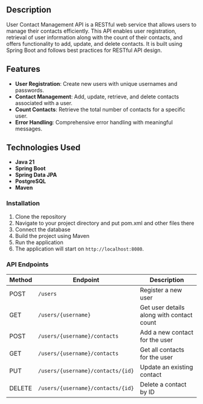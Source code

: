 ## Description

User Contact Management API is a RESTful web service that allows users to manage their contacts efficiently. This API enables user registration, retrieval of user information along with the count of their contacts, and offers functionality to add, update, and delete contacts. It is built using Spring Boot and follows best practices for RESTful API design.

## Features

- **User Registration**: Create new users with unique usernames and passwords.
- **Contact Management**: Add, update, retrieve, and delete contacts associated with a user.
- **Count Contacts**: Retrieve the total number of contacts for a specific user.
- **Error Handling**: Comprehensive error handling with meaningful messages.

## Technologies Used

- **Java 21**
- **Spring Boot**
- **Spring Data JPA**
- **PostgreSQL**
- **Maven**

### Installation

1. Clone the repository
2. Navigate to your project directory and put pom.xml and other files there
3. Connect the database
4. Build the project using Maven
5. Run the application
6. The application will start on `http://localhost:8080`.

### API Endpoints

| Method | Endpoint                          | Description                                |
|--------|-----------------------------------|--------------------------------------------|
| POST   | `/users`                          | Register a new user                        |
| GET    | `/users/{username}`               | Get user details along with contact count  |
| POST   | `/users/{username}/contacts`      | Add a new contact for the user             |
| GET    | `/users/{username}/contacts`      | Get all contacts for the user              |
| PUT    | `/users/{username}/contacts/{id}` | Update an existing contact                 |
| DELETE | `/users/{username}/contacts/{id}` | Delete a contact by ID                     |
